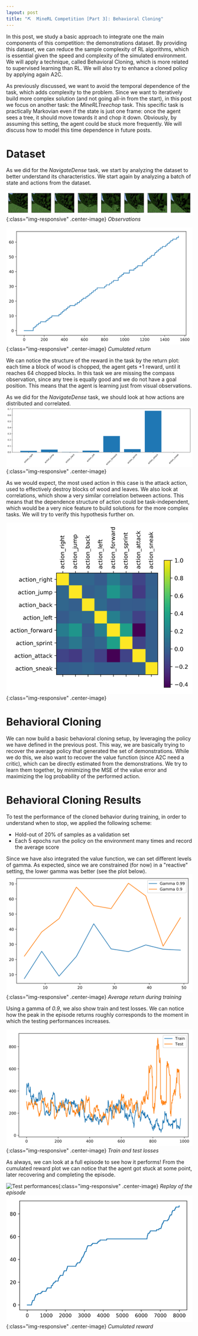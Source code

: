 ```yaml
---
layout: post
title: "⛏  MineRL Competition [Part 3]: Behavioral Cloning"
---
```


In this post, we study a basic approach to integrate one the main components of this competition: the demonstrations dataset. By providing this dataset, we can reduce the sample complexity of RL algorithms, which is essential given the speed and complexity of the simulated environment. We will apply a technique, called Behavioral Cloning, which is more related to supervised learning than RL. We will also try to enhance a cloned policy by applying again A2C.

As previously discussed, we want to avoid the temporal dependence of the task, which adds complexity to the problem. Since we want to iteratively build more complex solution (and not going all-in from the start), in this post we focus on another task: the *MineRLTreechop* task. This specific task is practically Markovian even if the state is just one frame: once the agent sees a tree, it should move towards it and chop it down. Obviously, by assuming this setting, the agent could be stuck more frequently. We will discuss how to model this time dependence in future posts.

# Dataset
As we did for the *NavigateDense* task, we start by analyzing the dataset to better understand its characteristics. We start again by analyzing a batch of state and actions from the dataset.

![Sequence of observations](/images/minerl/treechop_pov.svg){:class="img-responsive" .center-image}
*Observations*

![Cumulated return ](/images/minerl/treechop_return.svg){:class="img-responsive" .center-image}
*Cumulated return*

We can notice the structure of the reward in the task by the return plot: each time a block of wood is chopped, the agent gets +1 reward, until it reaches 64 chopped blocks.
In this task we are missing the compass observation, since any tree is equally good and we do not have a goal position. This means that the agent is learning just from visual observations.

As we did for the *NavigateDense* task, we should look at how actions are distributed and correlated.
![Action means](/images/minerl/treechop_action_means.svg){:class="img-responsive" .center-image}

As we would expect, the most used action in this case is the attack action, used to effectively destroy blocks of wood and leaves. We also look at correlations, which show a very similar correlation between actions. This means that the dependence structure of action could be task-independent, which would be a very nice feature to build solutions for the more complex tasks. We will try to verify this hypothesis further on.

![Action heatmap](/images/minerl/treechop_action_heatmap.svg){:class="img-responsive" .center-image}

# Behavioral Cloning
We can now build a basic behavioral cloning setup, by leveraging the policy we have defined in the previous post. This way, we are basically trying to recover the average policy that generated the set of demonstrations.
While we do this, we also want to recover the value function (since A2C need a critic), which can be directly estimated from the demonstrations.
We try to learn them together, by minimizing the MSE of the value error and maximizing the log probability of the performed action.

# Behavioral Cloning Results
To test the performance of the cloned behavior during training, in order to understand when to stop, we applied the following scheme:
- Hold-out of 20% of samples as a validation set
- Each 5 epochs run the policy on the environment many times and record the average score

Since we have also integrated the value function, we can set different levels of gamma. As expected, since we are constrained (for now) in a "reactive" setting, the lower gamma was better (see the plot below).
![Test performances](/images/minerl/run_bc.svg){:class="img-responsive" .center-image}
*Average return during training*

Using a gamma of *0.9*, we also show train and test losses. We can notice how the peak in the episode returns roughly corresponds to the moment in which the testing performances increases.

![Test performances](/images/minerl/bc_traintest.svg){:class="img-responsive" .center-image}
*Train and test losses*

As always, we can look at a full episode to see how it performs! From the cumulated reward plot we can notice that the agent got stuck at some point, later recovering and completing the episode.

![Test performances](/images/minerl/treechop_replay_deterministic.gif){:class="img-responsive" .center-image}
*Replay of the episode*
![Test performances](/images/minerl/bc_reward.svg){:class="img-responsive" .center-image}
*Cumulated reward*

<!--
# Improving the cloned policy
As we all know, behavioral cloning suffers from a major issue: if the agent gets in a state that was never reached by the demonstration, it can get unstable and have "destructive" behaviors. This issue is alleviated by the size and diversity of the dataset. By further training the policy using A2C, we want to verify if we can get to an optimal behavior which is stable also in "unseen" states. Other possible solutions are to interleave these 2 phases in a loop, going back and forth between behavioral cloning and RL training.

# Conclusions
Conclusions here.
-->
